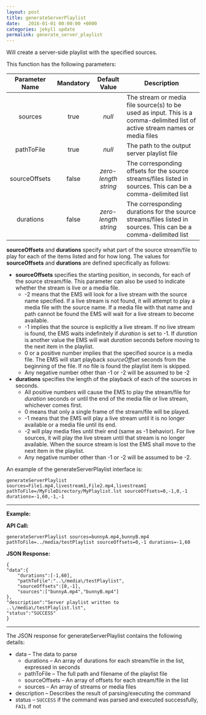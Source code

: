 ```yaml
---
layout: post
title: generateServerPlaylist
date:   2016-01-01 00:00:00 +0000
categories: jekyll update
permalink: generate_server_playlist
---
```


Will create a server-side playlist with the specified sources.

This function has the following parameters:

| **Parameter Name** | **Mandatory** |  **Default Value**   | **Description**                          |
| :----------------: | :-----------: | :------------------: | ---------------------------------------- |
|      sources       |     true      |        *null*        | The stream or media file source(s) to be used as input. This is a comma-delimited list of active stream names or media files |
|     pathToFile     |     true      |        *null*        | The path to the output server playlist file |
|   sourceOffsets    |     false     | *zero-length string* | The corresponding offsets for the source streams/files listed in sources. This can be a comma-delimited list |
|     durations      |     false     | *zero-length string* | The corresponding durations for the source streams/files listed in sources. This can be a comma-delimited list |

**sourceOffsets** and **durations** specify what part of the source stream/file to play for each of the items listed and for how long. The values for **sourceOffsets** and **durations** are defined specifically as follows:

- **sourceOffsets** specifies the starting position, in seconds, for each of the source stream/file. This parameter can also be used to indicate whether the stream is live or a media file.
  - -2 means that the EMS will look for a live stream with the source name specified. If a live stream is not found, it will attempt to play a media file with the source name. If a media file with that name and path cannot be found the EMS will wait for a live stream to become available.
  - -1 implies that the source is explicitly a live stream. If no live stream is found, the EMS waits indefinitely if *duration* is set to -1. If *duration* is another value the EMS will wait *duration* seconds before moving to the next item in the playlist.
  - 0 or a positive number implies that the specified source is a media file. The EMS will start playback *sourceOffset* seconds from the beginning of the file. If no file is found the playlist item is skipped.
  - Any negative number other than -1 or -2 will be assumed to be -2
- **durations** specifies the length of the playback of each of the sources in seconds.
  - All positive numbers will cause the EMS to play the stream/file for *duration* seconds or until the end of the media file or live stream, whichever comes first.
  - 0 means that only a single frame of the stream/file will be played.
  - -1 means that the EMS will play a live stream until it is no longer available or a media file until its end.
  - -2 will play media files until their end (same as -1 behavior). For live sources, it will play the live stream until that stream is no longer available. When the source stream is lost the EMS shall move to the next item in the playlist.
  - Any negative number other than -1 or -2 will be assumed to be -2.

An example of the generateServerPlaylist interface is:

``` 
generateServerPlaylist sources=File1.mp4,livestream1,File2.mp4,livestream1 pathToFile=/MyFileDirectory/MyPlaylist.lst sourceOffsets=0,-1,0,-1 durations=-1,60,-1,-1
```

------

**Example:**

**API Call:**

``` 
generateServerPlaylist sources=bunnyA.mp4,bunnyB.mp4 pathToFile=../media/testPlaylist sourceOffsets=0,-1 durations=-1,60
```

**JSON Response:**

``` 
{
"data":{
    "durations":[-1,60],
    "pathToFile":"..\/media\/testPlaylist",
    "sourceOffsets":[0,-1],
    "sources":["bunnyA.mp4","bunnyB.mp4"]
},
"description":"Server playlist written to ..\/media\/testPlaylist.lst",
"status":"SUCCESS"
}
```

------

The JSON response for generateServerPlaylist contains the following details:

- data – The data to parse
  - durations – An array of durations for each stream/file in the list, expressed in seconds
  - pathToFile – The full path and filename of the playlist file
  - sourceOffsets – An array of offsets for each stream/file in the list
  - sources – An array of streams or media files
- description – Describes the result of parsing/executing the command
- status – `SUCCESS` if the command was parsed and executed successfully, `FAIL` if not

